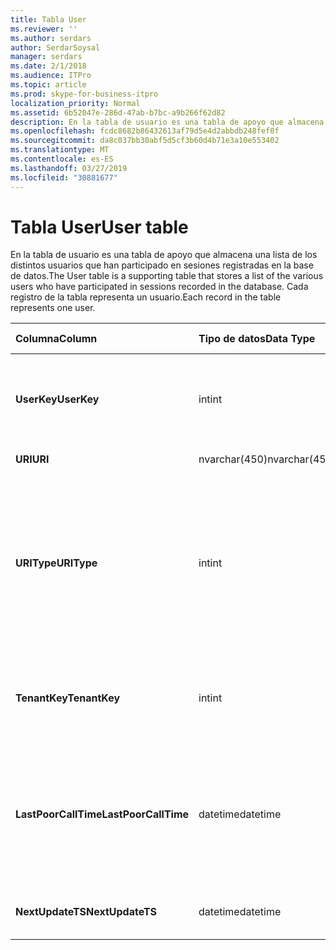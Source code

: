 ```yaml
---
title: Tabla User
ms.reviewer: ''
ms.author: serdars
author: SerdarSoysal
manager: serdars
ms.date: 2/1/2018
ms.audience: ITPro
ms.topic: article
ms.prod: skype-for-business-itpro
localization_priority: Normal
ms.assetid: 6b52047e-286d-47ab-b7bc-a9b266f62d82
description: En la tabla de usuario es una tabla de apoyo que almacena una lista de los distintos usuarios que han participado en sesiones registradas en la base de datos. Cada registro de la tabla representa un usuario.
ms.openlocfilehash: fcdc8682b86432613af79d5e4d2abbdb248fef0f
ms.sourcegitcommit: da8c037bb30abf5d5cf3b60d4b71e3a10e553402
ms.translationtype: MT
ms.contentlocale: es-ES
ms.lasthandoff: 03/27/2019
ms.locfileid: "30881677"
---
```

# <a name="user-table"></a><span data-ttu-id="7def2-104">Tabla User</span><span class="sxs-lookup"><span data-stu-id="7def2-104">User table</span></span>
 
<span data-ttu-id="7def2-105">En la tabla de usuario es una tabla de apoyo que almacena una lista de los distintos usuarios que han participado en sesiones registradas en la base de datos.</span><span class="sxs-lookup"><span data-stu-id="7def2-105">The User table is a supporting table that stores a list of the various users who have participated in sessions recorded in the database.</span></span> <span data-ttu-id="7def2-106">Cada registro de la tabla representa un usuario.</span><span class="sxs-lookup"><span data-stu-id="7def2-106">Each record in the table represents one user.</span></span>
  
|<span data-ttu-id="7def2-107">**Columna**</span><span class="sxs-lookup"><span data-stu-id="7def2-107">**Column**</span></span>|<span data-ttu-id="7def2-108">**Tipo de datos**</span><span class="sxs-lookup"><span data-stu-id="7def2-108">**Data Type**</span></span>|<span data-ttu-id="7def2-109">**Clave o índice**</span><span class="sxs-lookup"><span data-stu-id="7def2-109">**Key/Index**</span></span>|<span data-ttu-id="7def2-110">**Detalles**</span><span class="sxs-lookup"><span data-stu-id="7def2-110">**Details**</span></span>|
|:-----|:-----|:-----|:-----|
|<span data-ttu-id="7def2-111">**UserKey**</span><span class="sxs-lookup"><span data-stu-id="7def2-111">**UserKey**</span></span> <br/> |<span data-ttu-id="7def2-112">int</span><span class="sxs-lookup"><span data-stu-id="7def2-112">int</span></span>  <br/> |<span data-ttu-id="7def2-113">Primary</span><span class="sxs-lookup"><span data-stu-id="7def2-113">Primary</span></span>  <br/> |<span data-ttu-id="7def2-114">Número único que identifica a este usuario.</span><span class="sxs-lookup"><span data-stu-id="7def2-114">Unique number identifying this user.</span></span>  <br/> |
|<span data-ttu-id="7def2-115">**URI**</span><span class="sxs-lookup"><span data-stu-id="7def2-115">**URI**</span></span> <br/> |<span data-ttu-id="7def2-116">nvarchar(450)</span><span class="sxs-lookup"><span data-stu-id="7def2-116">nvarchar(450)</span></span>  <br/> |<span data-ttu-id="7def2-117">Único</span><span class="sxs-lookup"><span data-stu-id="7def2-117">Unique</span></span>  <br/> |<span data-ttu-id="7def2-118">Cadena URI.</span><span class="sxs-lookup"><span data-stu-id="7def2-118">URI string.</span></span>  <br/> |
|<span data-ttu-id="7def2-119">**URIType**</span><span class="sxs-lookup"><span data-stu-id="7def2-119">**URIType**</span></span> <br/> |<span data-ttu-id="7def2-120">int</span><span class="sxs-lookup"><span data-stu-id="7def2-120">int</span></span>  <br/> ||<span data-ttu-id="7def2-121">1 es el tipo de URI desconocido.</span><span class="sxs-lookup"><span data-stu-id="7def2-121">1 is unknown URI type.</span></span>  <br/> <span data-ttu-id="7def2-122">2 es el URI del usuario.</span><span class="sxs-lookup"><span data-stu-id="7def2-122">2 is user URI.</span></span>  <br/> <span data-ttu-id="7def2-123">4 es el URI de conferencia.</span><span class="sxs-lookup"><span data-stu-id="7def2-123">4 is conference URI.</span></span>  <br/> <span data-ttu-id="7def2-124">8 es el URI del teléfono.</span><span class="sxs-lookup"><span data-stu-id="7def2-124">8 is phone URI.</span></span>  <br/> |
|<span data-ttu-id="7def2-125">**TenantKey**</span><span class="sxs-lookup"><span data-stu-id="7def2-125">**TenantKey**</span></span> <br/> |<span data-ttu-id="7def2-126">int</span><span class="sxs-lookup"><span data-stu-id="7def2-126">int</span></span>  <br/> |<span data-ttu-id="7def2-127">Externa</span><span class="sxs-lookup"><span data-stu-id="7def2-127">Foreign</span></span>  <br/> |<span data-ttu-id="7def2-128">Inquilino del usuario, de inquilino table.</span><span class="sxs-lookup"><span data-stu-id="7def2-128">Tenant of the user, referenced from tenant table.</span></span>  <br/> |
|<span data-ttu-id="7def2-129">**LastPoorCallTime**</span><span class="sxs-lookup"><span data-stu-id="7def2-129">**LastPoorCallTime**</span></span> <br/> |<span data-ttu-id="7def2-130">datetime</span><span class="sxs-lookup"><span data-stu-id="7def2-130">datetime</span></span>  <br/> ||<span data-ttu-id="7def2-131">Marca de tiempo más reciente cuando el usuario tuvo una llamada de audio deficiente.</span><span class="sxs-lookup"><span data-stu-id="7def2-131">Latest time stamp when the user had a poor audio call.</span></span>  <br/> |
|<span data-ttu-id="7def2-132">**NextUpdateTS**</span><span class="sxs-lookup"><span data-stu-id="7def2-132">**NextUpdateTS**</span></span> <br/> |<span data-ttu-id="7def2-133">datetime</span><span class="sxs-lookup"><span data-stu-id="7def2-133">datetime</span></span>  <br/> ||<span data-ttu-id="7def2-134">Sólo para uso interno.</span><span class="sxs-lookup"><span data-stu-id="7def2-134">For internal use only.</span></span>  <br/> |
   

